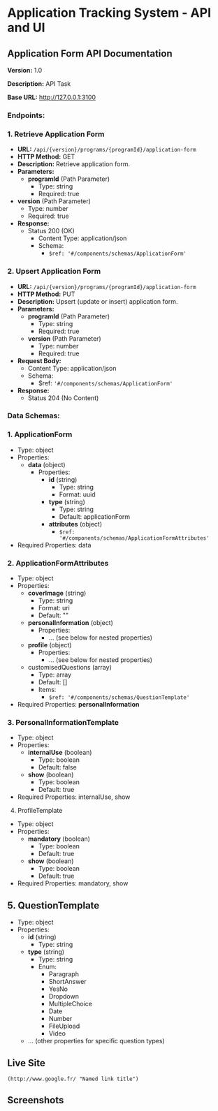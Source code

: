 # Application Tracking System - API and UI

## Application Form API Documentation

**Version:** 1.0

**Description:** API Task

**Base URL:** http://127.0.0.1:3100

### Endpoints:

### 1. Retrieve Application Form

* **URL:** `/api/{version}/programs/{programId}/application-form`
* **HTTP Method:** GET
* **Description:** Retrieve application form.
* **Parameters:**
  * **programId** (Path Parameter)
    * Type: string
    * Required: true
* **version** (Path Parameter)
  * Type: number
  * Required: true
* **Response:**
  * Status 200 (OK)
    * Content Type: application/json
    * Schema:
      * `$ref: '#/components/schemas/ApplicationForm'`
        
### 2. Upsert Application Form

* **URL:** `/api/{version}/programs/{programId}/application-form`
* **HTTP Method:** PUT
* **Description:** Upsert (update or insert) application form.
* **Parameters:**
  * **programId** (Path Parameter)
    * Type: string
    * Required: true
  * **version** (Path Parameter)
    * Type: number
    * Required: true
* **Request Body:**
  * Content Type: application/json
  * Schema:
    * $ref: `'#/components/schemas/ApplicationForm'`
* **Response:**
  * Status 204 (No Content)
 
### Data Schemas:

### 1. ApplicationForm

* Type: object
* Properties:
  * **data** (object)
    * Properties:
      * **id** (string)
        * Type: string
        * Format: uuid
      * **type** (string)
        * Type: string
        * Default: applicationForm
      * **attributes** (object)
        * `$ref: '#/components/schemas/ApplicationFormAttributes'`
* Required Properties: data
  
### 2. ApplicationFormAttributes

* Type: object
* Properties:
  * **coverImage** (string)
    * Type: string
    * Format: uri
    * Default: ""
  * **personalInformation** (object)
    * Properties:
      * ... (see below for nested properties)
  * **profile** (object)
    * Properties:
      * ... (see below for nested properties)
  * customisedQuestions (array)
    * Type: array
    * Default: []
    * Items:
      * `$ref: '#/components/schemas/QuestionTemplate'`
* Required Properties: **personalInformation**
  
### 3. PersonalInformationTemplate

* Type: object
* Properties:
  * **internalUse** (boolean)
    * Type: boolean
    * Default: false
  * **show** (boolean)
    * Type: boolean
    * Default: true
* Required Properties: internalUse, show

4. ProfileTemplate

* Type: object
* Properties:
  * **mandatory** (boolean)
    * Type: boolean
    * Default: true
  * **show** (boolean)
    * Type: boolean
    * Default: true
* Required Properties: mandatory, show

## 5. QuestionTemplate

* Type: object
* Properties:
  * **id** (string)
    * Type: string
  * **type** (string)
    * Type: string
    * Enum:
      * Paragraph
      * ShortAnswer
      * YesNo
      * Dropdown
      * MultipleChoice
      * Date
      * Number
      * FileUpload
      * Video
  * ... (other properties for specific question types)



## Live Site

   `(http://www.google.fr/ "Named link title")`

## Screenshots


